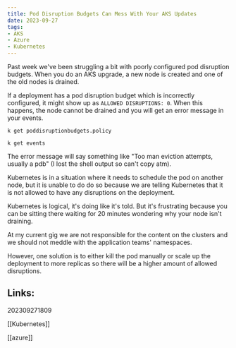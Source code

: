 ```yaml
---
title: Pod Disruption Budgets Can Mess With Your AKS Updates
date: 2023-09-27
tags:
- AKS
- Azure
- Kubernetes
---
```


Past week we've been struggling a bit with poorly configured pod disruption budgets. When you do an AKS upgrade, a new node is created and one of the old nodes is drained. 

If a deployment has a pod disruption budget which is incorrectly configured, it might show up as `ALLOWED DISRUPTIONS: 0`. When this happens, the node cannot be drained and you will get an error message in your events.

`k get poddisruptionbudgets.policy`

`k get events`

The error message will say something like "Too man eviction attempts, usually a pdb" (I lost the shell output so can't copy atm).

Kubernetes is in a situation where it needs to schedule the pod on another node, but it is unable to do do so because we are telling Kubernetes that it is not allowed to have any disruptions on the deployment.

Kubernetes is logical, it's doing like it's told. But it's frustrating because you can be sitting there waiting for 20 minutes wondering why your node isn't draining.

At my current gig we are not responsible for the content on the clusters and we should not meddle with the application teams' namespaces.

However, one solution is to either kill the pod manually or scale up the deployment to more replicas so there will be a higher amount of allowed disruptions.

## Links:

202309271809

[[Kubernetes]]

[[azure]]
